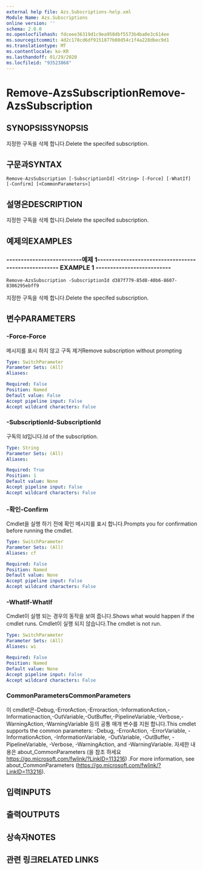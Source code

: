 ```yaml
---
external help file: Azs.Subscriptions-help.xml
Module Name: Azs.Subscriptions
online version: ''
schema: 2.0.0
ms.openlocfilehash: fdceee36319d1c9ea950dbf5573b4ba0e3c614ee
ms.sourcegitcommit: 4d2c178cd6df9151877b08d54c1f4a228dbec9d1
ms.translationtype: MT
ms.contentlocale: ko-KR
ms.lasthandoff: 01/29/2020
ms.locfileid: "93523868"
---
```

# <span data-ttu-id="2a3c5-101">Remove-AzsSubscription</span><span class="sxs-lookup"><span data-stu-id="2a3c5-101">Remove-AzsSubscription</span></span>

## <span data-ttu-id="2a3c5-102">SYNOPSIS</span><span class="sxs-lookup"><span data-stu-id="2a3c5-102">SYNOPSIS</span></span>
<span data-ttu-id="2a3c5-103">지정한 구독을 삭제 합니다.</span><span class="sxs-lookup"><span data-stu-id="2a3c5-103">Delete the specifed subscription.</span></span>

## <span data-ttu-id="2a3c5-104">구문과</span><span class="sxs-lookup"><span data-stu-id="2a3c5-104">SYNTAX</span></span>

```
Remove-AzsSubscription [-SubscriptionId] <String> [-Force] [-WhatIf] [-Confirm] [<CommonParameters>]
```

## <span data-ttu-id="2a3c5-105">설명은</span><span class="sxs-lookup"><span data-stu-id="2a3c5-105">DESCRIPTION</span></span>
<span data-ttu-id="2a3c5-106">지정한 구독을 삭제 합니다.</span><span class="sxs-lookup"><span data-stu-id="2a3c5-106">Delete the specifed subscription.</span></span>

## <span data-ttu-id="2a3c5-107">예제의</span><span class="sxs-lookup"><span data-stu-id="2a3c5-107">EXAMPLES</span></span>

### <span data-ttu-id="2a3c5-108">--------------------------예제 1--------------------------</span><span class="sxs-lookup"><span data-stu-id="2a3c5-108">-------------------------- EXAMPLE 1 --------------------------</span></span>
```
Remove-AzsSubscription -SubscriptionId d387f779-85d8-40b6-8607-8306295ebff9
```

<span data-ttu-id="2a3c5-109">지정한 구독을 삭제 합니다.</span><span class="sxs-lookup"><span data-stu-id="2a3c5-109">Delete the specifed subscription.</span></span>

## <span data-ttu-id="2a3c5-110">변수</span><span class="sxs-lookup"><span data-stu-id="2a3c5-110">PARAMETERS</span></span>

### <span data-ttu-id="2a3c5-111">-Force</span><span class="sxs-lookup"><span data-stu-id="2a3c5-111">-Force</span></span>
<span data-ttu-id="2a3c5-112">메시지를 표시 하지 않고 구독 제거</span><span class="sxs-lookup"><span data-stu-id="2a3c5-112">Remove subscription without prompting</span></span>

```yaml
Type: SwitchParameter
Parameter Sets: (All)
Aliases: 

Required: False
Position: Named
Default value: False
Accept pipeline input: False
Accept wildcard characters: False
```

### <span data-ttu-id="2a3c5-113">-SubscriptionId</span><span class="sxs-lookup"><span data-stu-id="2a3c5-113">-SubscriptionId</span></span>
<span data-ttu-id="2a3c5-114">구독의 Id입니다.</span><span class="sxs-lookup"><span data-stu-id="2a3c5-114">Id of the subscription.</span></span>

```yaml
Type: String
Parameter Sets: (All)
Aliases: 

Required: True
Position: 1
Default value: None
Accept pipeline input: False
Accept wildcard characters: False
```

### <span data-ttu-id="2a3c5-115">-확인</span><span class="sxs-lookup"><span data-stu-id="2a3c5-115">-Confirm</span></span>
<span data-ttu-id="2a3c5-116">Cmdlet을 실행 하기 전에 확인 메시지를 표시 합니다.</span><span class="sxs-lookup"><span data-stu-id="2a3c5-116">Prompts you for confirmation before running the cmdlet.</span></span>

```yaml
Type: SwitchParameter
Parameter Sets: (All)
Aliases: cf

Required: False
Position: Named
Default value: None
Accept pipeline input: False
Accept wildcard characters: False
```

### <span data-ttu-id="2a3c5-117">-WhatIf</span><span class="sxs-lookup"><span data-stu-id="2a3c5-117">-WhatIf</span></span>
<span data-ttu-id="2a3c5-118">Cmdlet이 실행 되는 경우의 동작을 보여 줍니다.</span><span class="sxs-lookup"><span data-stu-id="2a3c5-118">Shows what would happen if the cmdlet runs.</span></span>
<span data-ttu-id="2a3c5-119">Cmdlet이 실행 되지 않습니다.</span><span class="sxs-lookup"><span data-stu-id="2a3c5-119">The cmdlet is not run.</span></span>

```yaml
Type: SwitchParameter
Parameter Sets: (All)
Aliases: wi

Required: False
Position: Named
Default value: None
Accept pipeline input: False
Accept wildcard characters: False
```

### <span data-ttu-id="2a3c5-120">CommonParameters</span><span class="sxs-lookup"><span data-stu-id="2a3c5-120">CommonParameters</span></span>
<span data-ttu-id="2a3c5-121">이 cmdlet은-Debug,-ErrorAction,-Erroraction,-InformationAction,-Informationaction,-OutVariable,-OutBuffer,-PipelineVariable,-Verbose,-WarningAction,-WarningVariable 등의 공통 매개 변수를 지원 합니다.</span><span class="sxs-lookup"><span data-stu-id="2a3c5-121">This cmdlet supports the common parameters: -Debug, -ErrorAction, -ErrorVariable, -InformationAction, -InformationVariable, -OutVariable, -OutBuffer, -PipelineVariable, -Verbose, -WarningAction, and -WarningVariable.</span></span> <span data-ttu-id="2a3c5-122">자세한 내용은 about_CommonParameters (을 참조 하세요 https://go.microsoft.com/fwlink/?LinkID=113216) .</span><span class="sxs-lookup"><span data-stu-id="2a3c5-122">For more information, see about_CommonParameters (https://go.microsoft.com/fwlink/?LinkID=113216).</span></span>

## <span data-ttu-id="2a3c5-123">입력</span><span class="sxs-lookup"><span data-stu-id="2a3c5-123">INPUTS</span></span>

## <span data-ttu-id="2a3c5-124">출력</span><span class="sxs-lookup"><span data-stu-id="2a3c5-124">OUTPUTS</span></span>

## <span data-ttu-id="2a3c5-125">상속자</span><span class="sxs-lookup"><span data-stu-id="2a3c5-125">NOTES</span></span>

## <span data-ttu-id="2a3c5-126">관련 링크</span><span class="sxs-lookup"><span data-stu-id="2a3c5-126">RELATED LINKS</span></span>

